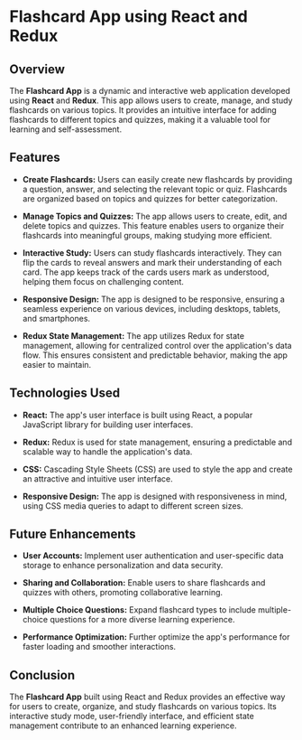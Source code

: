 # Flashcard App using React and Redux


## Overview

The **Flashcard App** is a dynamic and interactive web application developed using **React** and **Redux**. This app allows users to create, manage, and study flashcards on various topics. It provides an intuitive interface for adding flashcards to different topics and quizzes, making it a valuable tool for learning and self-assessment.

## Features

- **Create Flashcards:** Users can easily create new flashcards by providing a question, answer, and selecting the relevant topic or quiz. Flashcards are organized based on topics and quizzes for better categorization.

- **Manage Topics and Quizzes:** The app allows users to create, edit, and delete topics and quizzes. This feature enables users to organize their flashcards into meaningful groups, making studying more efficient.

- **Interactive Study:** Users can study flashcards interactively. They can flip the cards to reveal answers and mark their understanding of each card. The app keeps track of the cards users mark as understood, helping them focus on challenging content.

- **Responsive Design:** The app is designed to be responsive, ensuring a seamless experience on various devices, including desktops, tablets, and smartphones.

- **Redux State Management:** The app utilizes Redux for state management, allowing for centralized control over the application's data flow. This ensures consistent and predictable behavior, making the app easier to maintain.


## Technologies Used

- **React:** The app's user interface is built using React, a popular JavaScript library for building user interfaces.

- **Redux:** Redux is used for state management, ensuring a predictable and scalable way to handle the application's data.

- **CSS:** Cascading Style Sheets (CSS) are used to style the app and create an attractive and intuitive user interface.

- **Responsive Design:** The app is designed with responsiveness in mind, using CSS media queries to adapt to different screen sizes.

## Future Enhancements

- **User Accounts:** Implement user authentication and user-specific data storage to enhance personalization and data security.

- **Sharing and Collaboration:** Enable users to share flashcards and quizzes with others, promoting collaborative learning.

- **Multiple Choice Questions:** Expand flashcard types to include multiple-choice questions for a more diverse learning experience.

- **Performance Optimization:** Further optimize the app's performance for faster loading and smoother interactions.

## Conclusion

The **Flashcard App** built using React and Redux provides an effective way for users to create, organize, and study flashcards on various topics. Its interactive study mode, user-friendly interface, and efficient state management contribute to an enhanced learning experience.
